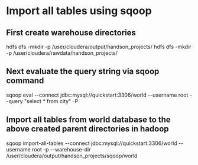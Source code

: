 # Import all tables using sqoop

## First create warehouse directories
hdfs dfs -mkdir -p /user/cloudera/output/handson_projects/
hdfs dfs -mkdir -p /user/cloudera/rawdata/handson_projects/

## Next evaluate the query string via sqoop command
sqoop eval --connect jdbc:mysql://quickstart:3306/world --username root --query "select * from city" -P

## Import all tables from <b>world</b> database to the above created parent directories in hadoop
sqoop import-all-tables --connect jdbc:mysql://quickstart:3306/world --username root -p --warehouse-dir /user/cloudera/output/handson_projects/sqoop/world
